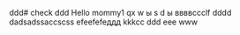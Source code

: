 ddd# check
ddd
Hello mommy1
qx
w
ы
s
d
ы
ввввccclf
dddd
dadsadssaccscss
efeefefeддд
kkkcc
ddd
eee
www
